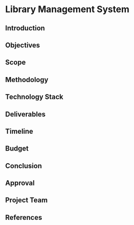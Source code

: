 # Library Management System

## Introduction

## Objectives

## Scope

## Methodology

## Technology Stack

## Deliverables

## Timeline

## Budget

## Conclusion

## Approval

## Project Team

## References
